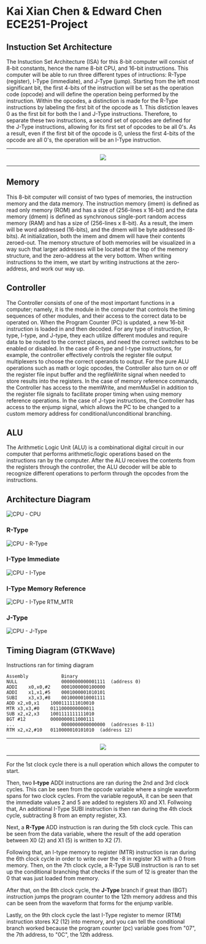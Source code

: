 # Kai Xian Chen & Edward Chen ECE251-Project

## Instuction Set Architecture
The Instuction Set Architecture (ISA) for this 8-bit computer will consist of 8-bit constants, hence the name 8-bit CPU, and 16-bit instructions. This computer will be able to run three different types of intructions: R-Type (register), I-Type (immediate), and J-Type (jump). Starting from the left most significant bit, the first 4-bits of the instruction will be set as the operation code (opcode) and will define the operation being performed by the instruction. Within the opcodes, a distinction is made for the R-Type instructions by labeling the first bit of the opcode as 1. This distiction leaves 0 as the first bit for both the I and J-Type instructions. Therefore, to separate these two instructions, a second set of opcodes are defined for the J-Type instructions, allowing for its first set of opcodes to be all 0's. As a result, even if the first bit of the opcode is 0, unless the first 4-bits of the opcode are all 0's, the operation will be an I-Type instruction.

------------------------------------------------------------------------------------------------------------------
<p align="center">
  <img src="https://user-images.githubusercontent.com/100326494/167231907-9534406f-9d62-4a8a-af28-0d73c3382195.jpg">
</p>

------------------------------------------------------------------------------------------------------------------

## Memory
This 8-bit computer will consist of two types of memories, the instruction memory and the data memory. The instruction memory (imem) is defined as read only memory (ROM) and has a size of (256-lines x 16-bit) and the data memory (dmem) is defined as synchronous single-port random access memory (RAM) and has a size of (256-lines x 8-bit). As a result, the imem will be word addressed (16-bits), and the dmem will be byte addressed (8-bits). At initialization, both the imem and dmem will have their contents zeroed-out. The memory structure of both memories will be visualized in a way such that larger addresses will be located at the top of the memory structure, and the zero-address at the very bottom. When writing instructions to the imem, we start by writing instructions at the zero-address, and work our way up.

## Controller
The Controller consists of one of the most important functions in a computer; namely, it is the module in the computer that controls the timing sequences of other modules, and their access to the correct data to be operated on. When the Program Counter (PC) is updated, a new 16-bit instruction is loaded in and then decoded. For any type of instruction, R-type, I-type, and J-type, they each utilize different modules and require data to be routed to the correct places, and need the correct switches to be enabled or disabled. In the case of R-type and I-type instructions, for example, the controller effectively controls the register file output multiplexers to choose the correct operands to output. For the pure ALU operations such as math or logic opcodes, the Controller also turn on or off the register file input buffer and the regfileWrite signal when needed to store results into the registers. In the case of memory reference commands, the Controller has access to the memWrite, and memMuxSel in addition to the register file signals to facilitate proper timing when using memory reference operations. In the case of J-type instructions, the Controller has access to the enjump signal, which allows the PC to be changed to a custom memory address for conditional/unconditional branching.

## ALU 
The Arithmetic Logic Unit (ALU) is a combinational digital circuit in our computer that performs arithmetic/logic operations based on the instructions ran by the computer. After the ALU receives the contents from the registers through the controller, the ALU decoder will be able to recognize different operations to perform through the opcodes from the instructions.

## Architecture Diagram
![CPU - CPU](https://user-images.githubusercontent.com/100326494/167237060-e5c02c45-750b-4342-9e7d-6d8861255e91.jpg)
### R-Type
![CPU - R-Type](https://user-images.githubusercontent.com/100326494/167237064-f6f696aa-a6c9-4346-84a4-02496ebce2ea.jpg)
### I-Type Immediate
![CPU - I-Type](https://user-images.githubusercontent.com/100326494/167237066-5bc5dc01-9251-499b-87dc-96a95649c7a2.jpg)
### I-Type Memory Reference
![CPU - I-Type RTM_MTR](https://user-images.githubusercontent.com/100326494/167237067-2fba4e55-b14d-4a34-8e44-e6a81feb1381.jpg)
### J-Type
![CPU - J-Type](https://user-images.githubusercontent.com/100326494/167237070-54164cd5-0aac-49be-870e-dee456bcae61.jpg)

## Timing Diagram (GTKWave)
Instructions ran for timing diagram
```
Assembly            Binary
NULL                0000000000001111  (address 0)
ADDI	x0,x0,#2    0001000000100000
ADDI	x1,x1,#5    0001000001010101
SUBI	x3,x3,#8    0010000010001111
ADD	x2,x0,x1    1000111111010010
MTR	x3,x3,#0    0111000000000011
SUB	x2,x2,x3    1001111111111010
BGT	#12         0000000011000111
...                 0000000000000000  (addresses 8-11)
RTM	x2,x2,#10   0110000010101010  (address 12)
```
------------------------------------------------------------------------------------------------------------------
<p align="center">
   <img src="https://user-images.githubusercontent.com/100326494/167231974-8d3d9ad5-fa30-48c4-8d5c-f4775b8b93b5.png">
</p>

------------------------------------------------------------------------------------------------------------------

For the 1st clock cycle there is a null operation which allows the computer to start. 

Then, two **I-type** ADDI instructions are ran during the 2nd and 3rd clock cycles. This can be seen from the opcode variable where a single waveform spans for two clock cycles. From the variable regoutA, it can be seen that the immediate values 2 and 5 are added to registers X0 and X1. Follwoing that, An additional I-Type SUBI instruction is then ran during the 4th clock cycle, subtracting 8 from an empty register, X3.

Next, a **R-Type** ADD instruction is ran during the 5th clock cycle. This can be seen from the data variable, where the result of the add operation between X0 (2) and X1 (5) is written to X2 (7).

Following that, an I-type memory to register (MTR) instruction is ran during the 6th clock cycle in order to write over the -8 in register X3 with a 0 from memory. Then, on the 7th clock cycle, a R-Type SUB instruction is ran to set up the conditional branching that checks if the sum of 12 is greater than the 0 that was just loaded from memory. 

After that, on the 8th clock cycle, the **J-Type** branch if great than (BGT) instruction jumps the program counter to the 12th memory address and this can be seen from the waveform that forms for the enjump varible.

Lastly, on the 9th clock cycle the last I-Type register to memor (RTM) instruction stores X2 (12) into memory, and you can tell the conditional branch worked because the program counter (pc) variable goes from "07", the 7th address, to "0C", the 12th address.

